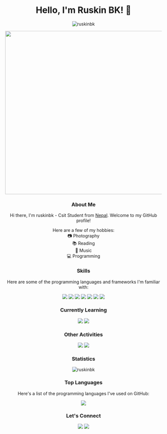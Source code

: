 <h1 align="center">Hello, I'm Ruskin BK! 👋</h1>

<p align="center">
  <img src="https://komarev.com/ghpvc/?username=ruskinbk&label=Profile%20views&color=0e75b6&style=flat" alt="ruskinbk" />
</p>

<p align="center">
  <img src="https://media.giphy.com/media/26u6dIwIphLj8h10A/giphy.gif" width="700" height="525" />
</p>

<h3 align="center">About Me</h3>

<p align="center">
  Hi there, I'm ruskinbk - Csit Student from <a href="https://www.google.com/search?q=nepal" target="_blank">Nepal</a>.
  Welcome to my GitHub profile!
</p>

<p align="center">
  Here are a few of my hobbies:<br/>
  📷 Photography<br/>
  📚 Reading<br/>
  🎼 Music<br/>
  💻 Programming
</p>

<h3 align="center">Skills</h3>

<p align="center">
  Here are some of the programming languages and frameworks I'm familiar with:
</p>

<p align="center">
  <a href="LINK_TO_HTML" target="_blank"><img src="https://skillicons.dev/icons?i=html&perline=20" /></a>
  <a href="LINK_TO_CSS" target="_blank"><img src="https://skillicons.dev/icons?i=css&perline=20" /></a>
  <a href="LINK_TO_JS" target="_blank"><img src="https://skillicons.dev/icons?i=js&perline=20" /></a>
  <a href="LINK_TO_C" target="_blank"><img src="https://skillicons.dev/icons?i=c&perline=20" /></a>
  <a href="LINK_TO_CPP" target="_blank"><img src="https://skillicons.dev/icons?i=cpp&perline=20" /></a>
  <a href="LINK_TO_DOTNET" target="_blank"><img src="https://skillicons.dev/icons?i=dotnet&perline=20" /></a>
  <a href="LINK_TO_VSCODE" target="_blank"><img src="https://skillicons.dev/icons?i=vscode&perline=20" /></a>
</p>

<h3 align="center">Currently Learning</h3>

<p align="center">
  <a href="LINK_TO_PYTHON" target="_blank"><img src="https://skillicons.dev/icons?i=python&perline=20" /></a>
  <a href="LINK_TO_DJANGO" target="_blank"><img src="https://skillicons.dev/icons?i=django&perline=20" /></a>
</p>

<h3 align="center">Other Activities</h3>


<p align="center">
  <a href="LINK_TO_PHOTOSHOP" target="_blank"><img src="https://skillicons.dev/icons?i=ps&perline=20" /></a>
  <a href="LINK_TO_PREMIERE_PRO" target="_blank"><img src="https://skillicons.dev/icons?i=pr&perline=20" /></a>
<!--   <a href="LINK_TO_GAMING" target="_blank"><img src="https://skillicons.dev/icons?i=python&perline=20" /></a> -->
</p>

<p align="center">
<!--   <img width=100% src="https://capsule-render.vercel.app/api?type=waving&height=90&section=footer"/> -->
</p>

<h3 align="center">Statistics</h3>

<p align="center">
  <img src="https://github-readme-streak-stats.herokuapp.com/?user=ruskinbk&theme=tokyonight" alt="ruskinbk" />
</p>

<h3 align="center">Top Languages</h3>


<p align="center">
  Here's a list of the programming languages I've used on GitHub:
</p>

<p align="center">
  <img src="https://github-readme-stats.vercel.app/api/top-langs/?username=ruskinbk&layout=compact&theme=radical" />
</p>

<h3 align="center">Let's Connect</h3>


<p align="center">
  <a href="LINK_TO_LINKEDIN" target="_blank"><img src="https://skillicons.dev/icons?i=linkedin&perline=20" /></a>
  <a href="LINK_TO_TWITTER" target="_blank"><img src="https://skillicons.dev/icons?i=twitter&perline=20" /></a>
<!--   <a href="https://www.facebook.com/usernamedoesnotmatter/" target="_blank"><img src="https://img.shields.io/badge/Facebook-blue?style=flat-square&logo=facebook&labelColor=blue" /></a> -->
</p>
